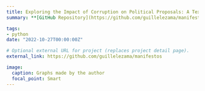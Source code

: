```yaml
---
title: Exploring the Impact of Corruption on Political Proposals: A Text Classification Problem
summary: **[GitHub Repository](https://github.com/guillelezama/manifestos) | [Slides](https://github.com/guillelezama/manifestos/blob/main/slides_text_classification.pdf) | [Paper](https://guillelezama.netlify.app/uploads/jmp.pdf)** This project is part of my dissertation research, investigating how corruption scandals influence politicians' rhetoric and policy priorities. Using over 13,000 campaign manifestos from Brazilian mayoral elections, I applied text classification techniques to determine whether corruption in specific policy areas (e.g., health) leads politicians to increase or decrease their focus on those topics in their proposals. To tackle this challenge, I manually labeled a subset of the data to train machine learning models, leveraging external APIs to enhance classification accuracy. This work demonstrates my ability to handle unstructured text data, apply machine learning, and develop creative solutions with limited resources.

tags:
- python
date: "2022-10-27T00:00:00Z"

# Optional external URL for project (replaces project detail page).
external_link: https://github.com/guillelezama/manifestos

image: 
  caption: Graphs made by the author
  focal_point: Smart
---
```

